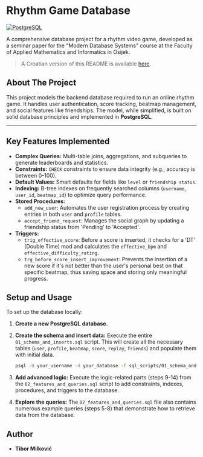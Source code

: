 # Rhythm Game Database

[![PostgreSQL](https://img.shields.io/badge/PostgreSQL-4169E1?style=for-the-badge&logo=postgresql&logoColor=white)](https://www.postgresql.org/)

A comprehensive database project for a rhythm video game, developed as a seminar paper for the "Modern Database Systems" course at the Faculty of Applied Mathematics and Informatics in Osijek.

> A Croatian version of this README is available [here](./README_HR.md).

## About The Project

This project models the backend database required to run an online rhythm game. It handles user authentication, score tracking, beatmap management, and social features like friendships.
The model, while simplified, is built on solid database principles and implemented in **PostgreSQL**.

--------------------------------------------------------------------------------------------------------------------------------------------------------------------------------------------------------

## Key Features Implemented

-   **Complex Queries:** Multi-table joins, aggregations, and subqueries to generate leaderboards and statistics.
-   **Constraints:** `CHECK` constraints to ensure data integrity (e.g., accuracy is between 0-100).
-   **Default Values:** Smart defaults for fields like `level` or `friendship status`.
-   **Indexing:** B-tree indexes on frequently searched columns (`username`, `user_id`, `beatmap_id`) to optimize query performance.
-   **Stored Procedures:**
    -   `add_new_user`: Automates the user registration process by creating entries in both `user` and `profile` tables.
    -   `accept_friend_request`: Manages the social graph by updating a friendship status from 'Pending' to 'Accepted'.
-   **Triggers:**
    -   `trig_effective_score`: Before a score is inserted, it checks for a 'DT' (Double Time) mod and calculates the `effective_bpm` and `effective_difficulty_rating`.
    -   `trg_before_score_insert_improvement`: Prevents the insertion of a new score if it's not better than the user's personal best on that specific beatmap, thus saving space and storing only meaningful progress.

## Setup and Usage

To set up the database locally:

1.  **Create a new PostgreSQL database.**

2.  **Create the schema and insert data:** Execute the entire `01_schema_and_inserts.sql` script. This will create all the necessary tables (`user`, `profile`, `beatmap`, `score`, `replay`, `friends`) and populate them with initial data.
    ```bash
    psql -U your_username -d your_database -f sql_scripts/01_schema_and_inserts.sql
    ```

3.  **Add advanced logic:** Execute the logic-related parts (steps 9-14) from the `02_features_and_queries.sql` script to add constraints, indexes, procedures, and triggers to the database.

4.  **Explore the queries:** The `02_features_and_queries.sql` file also contains numerous example queries (steps 5-8) that demonstrate how to retrieve data from the database.

## Author

* **Tibor Milković**
